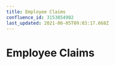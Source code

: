 ```yaml
---
title: Employee Claims
confluence_id: 3153854902
last_updated: 2021-06-05T09:03:17.668Z
---
```


# Employee Claims


